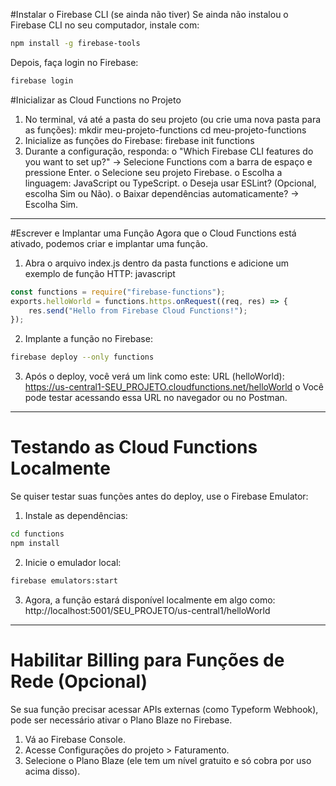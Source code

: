 #Instalar o Firebase CLI (se ainda não tiver)
Se ainda não instalou o Firebase CLI no seu computador, instale com:
```sh
npm install -g firebase-tools
```
Depois, faça login no Firebase:
```sh
firebase login
```

#Inicializar as Cloud Functions no Projeto
1.	No terminal, vá até a pasta do seu projeto (ou crie uma nova pasta para as funções):
mkdir meu-projeto-functions
cd meu-projeto-functions
2.	Inicialize as funções do Firebase:
firebase init functions
3.	Durante a configuração, responda:
o	"Which Firebase CLI features do you want to set up?" → Selecione Functions com a barra de espaço e pressione Enter.
o	Selecione seu projeto Firebase.
o	Escolha a linguagem: JavaScript ou TypeScript.
o	Deseja usar ESLint? (Opcional, escolha Sim ou Não).
o	Baixar dependências automaticamente? → Escolha Sim.
________________________________________
#Escrever e Implantar uma Função
Agora que o Cloud Functions está ativado, podemos criar e implantar uma função.
1.	Abra o arquivo index.js dentro da pasta functions e adicione um exemplo de função HTTP:
javascript
```js
const functions = require("firebase-functions");
exports.helloWorld = functions.https.onRequest((req, res) => {
    res.send("Hello from Firebase Cloud Functions!");
});
```
2.	Implante a função no Firebase:
```sh
firebase deploy --only functions
```
3.	Após o deploy, você verá um link como este:
URL (helloWorld): https://us-central1-SEU_PROJETO.cloudfunctions.net/helloWorld
o	Você pode testar acessando essa URL no navegador ou no Postman.
________________________________________
# Testando as Cloud Functions Localmente
Se quiser testar suas funções antes do deploy, use o Firebase Emulator:
1.	Instale as dependências:
```sh
cd functions
npm install
```
2.	Inicie o emulador local:
```sh
firebase emulators:start
```
3.	Agora, a função estará disponível localmente em algo como:
http://localhost:5001/SEU_PROJETO/us-central1/helloWorld
________________________________________
# Habilitar Billing para Funções de Rede (Opcional)
Se sua função precisar acessar APIs externas (como Typeform Webhook), pode ser necessário ativar o Plano Blaze no Firebase.
1.	Vá ao Firebase Console.
2.	Acesse Configurações do projeto > Faturamento.
3.	Selecione o Plano Blaze (ele tem um nível gratuito e só cobra por uso acima disso).

